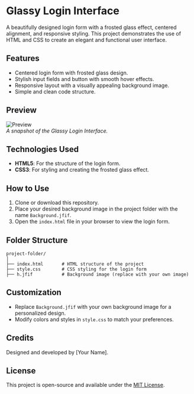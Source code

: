 # Glassy Login Interface

A beautifully designed login form with a frosted glass effect, centered alignment, and responsive styling. This project demonstrates the use of HTML and CSS to create an elegant and functional user interface.

## Features
- Centered login form with frosted glass design.
- Stylish input fields and button with smooth hover effects.
- Responsive layout with a visually appealing background image.
- Simple and clean code structure.

## Preview
![Preview](preview.png)  
*A snapshot of the Glassy Login Interface.*

## Technologies Used
- **HTML5**: For the structure of the login form.
- **CSS3**: For styling and creating the frosted glass effect.

## How to Use
1. Clone or download this repository.
2. Place your desired background image in the project folder with the name `Background.jfif`.
3. Open the `index.html` file in your browser to view the login form.

## Folder Structure
```
project-folder/
│
├── index.html       # HTML structure of the project
├── style.css        # CSS styling for the login form
├── h.jfif           # Background image (replace with your own image)
```

## Customization
- Replace `Background.jfif` with your own background image for a personalized design.
- Modify colors and styles in `style.css` to match your preferences.

## Credits
Designed and developed by [Your Name].

## License
This project is open-source and available under the [MIT License](LICENSE).
